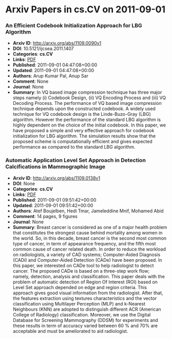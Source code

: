 # Arxiv Papers in cs.CV on 2011-09-01
### An Efficient Codebook Initialization Approach for LBG Algorithm
- **Arxiv ID**: http://arxiv.org/abs/1109.0090v1
- **DOI**: 10.5121/ijcsea.2011.1407
- **Categories**: **cs.CV**
- **Links**: [PDF](http://arxiv.org/pdf/1109.0090v1)
- **Published**: 2011-09-01 04:47:08+00:00
- **Updated**: 2011-09-01 04:47:08+00:00
- **Authors**: Arup Kumar Pal, Anup Sar
- **Comment**: None
- **Journal**: None
- **Summary**: In VQ based image compression technique has three major steps namely (i) Codebook Design, (ii) VQ Encoding Process and (iii) VQ Decoding Process. The performance of VQ based image compression technique depends upon the constructed codebook. A widely used technique for VQ codebook design is the Linde-Buzo-Gray (LBG) algorithm. However the performance of the standard LBG algorithm is highly dependent on the choice of the initial codebook. In this paper, we have proposed a simple and very effective approach for codebook initialization for LBG algorithm. The simulation results show that the proposed scheme is computationally efficient and gives expected performance as compared to the standard LBG algorithm.



### Automatic Application Level Set Approach in Detection Calcifications in Mammographic Image
- **Arxiv ID**: http://arxiv.org/abs/1109.0138v1
- **DOI**: None
- **Categories**: **cs.CV**
- **Links**: [PDF](http://arxiv.org/pdf/1109.0138v1)
- **Published**: 2011-09-01 09:51:42+00:00
- **Updated**: 2011-09-01 09:51:42+00:00
- **Authors**: Atef Boujelben, Hedi Tmar, Jameleddine Mnif, Mohamed Abid
- **Comment**: 14 pages, 9 figures
- **Journal**: None
- **Summary**: Breast cancer is considered as one of a major health problem that constitutes the strongest cause behind mortality among women in the world. So, in this decade, breast cancer is the second most common type of cancer, in term of appearance frequency, and the fifth most common cause of cancer related death. In order to reduce the workload on radiologists, a variety of CAD systems; Computer-Aided Diagnosis (CADi) and Computer-Aided Detection (CADe) have been proposed. In this paper, we interested on CADe tool to help radiologist to detect cancer. The proposed CADe is based on a three-step work flow; namely, detection, analysis and classification. This paper deals with the problem of automatic detection of Region Of Interest (ROI) based on Level Set approach depended on edge and region criteria. This approach gives good visual information from the radiologist. After that, the features extraction using textures characteristics and the vector classification using Multilayer Perception (MLP) and k-Nearest Neighbours (KNN) are adopted to distinguish different ACR (American College of Radiology) classification. Moreover, we use the Digital Database for Screening Mammography (DDSM) for experiments and these results in term of accuracy varied between 60 % and 70% are acceptable and must be ameliorated to aid radiologist.



